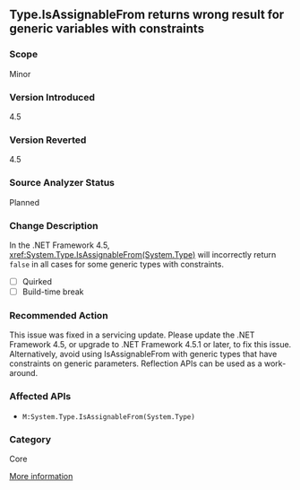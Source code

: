 ## Type.IsAssignableFrom returns wrong result for generic variables with constraints

### Scope
Minor

### Version Introduced
4.5

### Version Reverted
4.5

### Source Analyzer Status
Planned

### Change Description

In the .NET Framework 4.5,
<xref:System.Type.IsAssignableFrom(System.Type)>
will incorrectly return `false` in all cases for some generic types with
constraints.

- [ ] Quirked
- [ ] Build-time break

### Recommended Action

This issue was fixed in a servicing update. Please update the .NET Framework
4.5, or upgrade to .NET Framework 4.5.1 or later, to fix this issue.
Alternatively, avoid using IsAssignableFrom with generic types that have
constraints on generic parameters. Reflection APIs can be used as a work-around.

### Affected APIs
* `M:System.Type.IsAssignableFrom(System.Type)`

### Category
Core

[More information](http://connect.microsoft.com/VisualStudio/feedback/details/760270/type-isassignablefrom-for-type-parameters-is-broken)

<!--
  ### Notes
  Can be added to a single-compilation API analyzer
-->

<!-- breaking change id: 89 -->
